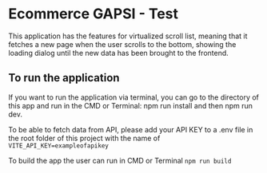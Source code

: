 # Ecommerce GAPSI - Test

This application has the features for virtualized scroll list, meaning that it fetches a new page when the user scrolls to the bottom, showing the loading dialog until the new data has been brought to the frontend.

## To run the application

If you want to run the application via terminal, you can go to the directory of this app and run in the CMD or Terminal: npm run install and then npm run dev.


To be able to fetch data from API, please add your API KEY to a .env file in the root folder of this project with the name of
`VITE_API_KEY=exampleofapikey`

To build the app the user can run in CMD or Terminal `npm run build`
